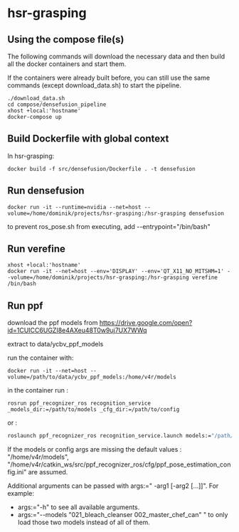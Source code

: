 # hsr-grasping

## Using the compose file(s)

The following commands will download the necessary data and then build all the docker containers and start them. 

If the containers were already built before, you can still use the same commands (except download_data.sh) to start the pipeline. 

```
./download_data.sh
cd compose/densefusion_pipeline
xhost +local:'hostname'
docker-compose up
```

## Build Dockerfile with global context

In hsr-grasping:

`docker build -f src/densefusion/Dockerfile . -t densefusion`

## Run densefusion
`docker run -it --runtime=nvidia --net=host --volume=/home/dominik/projects/hsr-grasping:/hsr-grasping densefusion`

to prevent ros_pose.sh from executing, add --entrypoint="/bin/bash"

## Run verefine
`xhost +local:'hostname'` \
`docker run -it --net=host --env='DISPLAY' --env='QT_X11_NO_MITSHM=1' --volume=/home/dominik/projects/hsr-grasping:/hsr-grasping verefine /bin/bash`

## Run ppf

download the ppf models from https://drive.google.com/open?id=1CUICC6UGZI8e4AXeu48T0w9uj7UX7WWq

extract to data/ycbv_ppf_models

run the container with:

`docker run -it --net=host --volume=/path/to/data/ycbv_ppf_models:/home/v4r/models`

in the container run :

`rosrun ppf_recognizer_ros recognition_service _models_dir:=/path/to/models _cfg_dir:=/path/to/config`

or :

```bash
roslaunch ppf_recognizer_ros recognition_service.launch models:="/path/to/ppf/models" config:="/path/to/config.ini"
```

If the models or config args are missing the default values : "/home/v4r/models", "/home/v4r/catkin_ws/src/ppf_recognizer_ros/cfg/ppf_pose_estimation_config.ini" are assumed.

Additional arguments can be passed with args:=" -arg1 [-arg2 [...]]".
For example:

- args:="-h" to see all available arguments.
- args:="--models \"021_bleach_cleanser 002_master_chef_can\" " to only load those two models instead of all of them.


